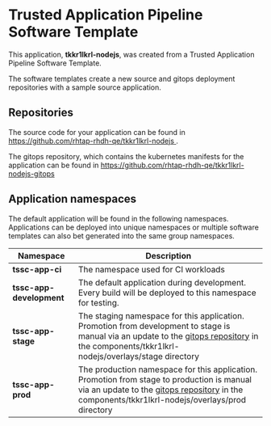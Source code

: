 # Trusted Application Pipeline Software Template

This application, **tkkr1lkrl-nodejs**, was created from a Trusted Application Pipeline Software Template.

The software templates create a new source and gitops deployment repositories with a sample source application. 

## Repositories

The source code for your application can be found in [https://github.com/rhtap-rhdh-qe/tkkr1lkrl-nodejs ](https://github.com/rhtap-rhdh-qe/tkkr1lkrl-nodejs ).
 
The gitops repository, which contains the kubernetes manifests for the application can be found in 
[https://github.com/rhtap-rhdh-qe/tkkr1lkrl-nodejs-gitops ](https://github.com/rhtap-rhdh-qe/tkkr1lkrl-nodejs-gitops ) 

## Application namespaces 

The default application will be found in the following namespaces. Applications can be deployed into unique namespaces or multiple software templates can also bet generated into the same group namespaces.  

|  Namespace   |  Description   |  
| -------- | -------- |
| **tssc-app-ci** | The namespace used for CI workloads |
| **tssc-app-development** | The default application during development. Every build will be deployed to this namespace for testing. |
| **tssc-app-stage** | The staging namespace for this application. Promotion from development to stage is manual via an update to the [gitops repository](https://github.com/rhtap-rhdh-qe/tkkr1lkrl-nodejs-gitops ) in the components/tkkr1lkrl-nodejs/overlays/stage directory |
| **tssc-app-prod** | The production namespace for this application. Promotion from stage to production is manual via an update to the [gitops repository](https://github.com/rhtap-rhdh-qe/tkkr1lkrl-nodejs-gitops ) in the components/tkkr1lkrl-nodejs/overlays/prod directory |